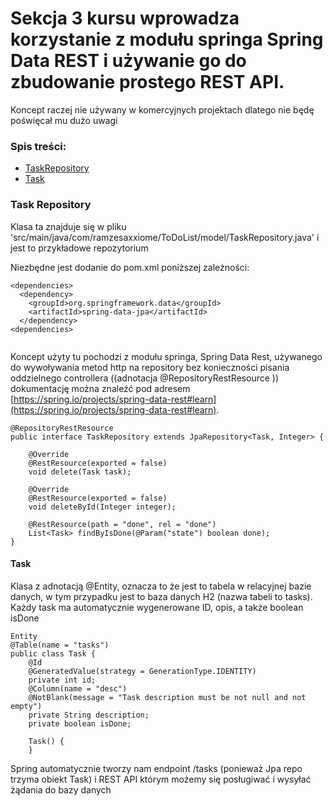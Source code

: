 # Sekcja 3 kursu wprowadza korzystanie z modułu springa Spring Data REST i używanie go do zbudowanie prostego REST API.
Koncept raczej nie używany w komercyjnych projektach dlatego nie będę poświęcał mu dużo uwagi
### Spis treści:
- [TaskRepository](#task-repository)
- [Task](#task)

### Task Repository

Klasa ta znajduje się w pliku 'src/main/java/com/ramzesaxxiome/ToDoList/model/TaskRepository.java' i jest to przykładowe repozytorium

Niezbędne jest dodanie do pom.xml poniższej zależności:

```
<dependencies>
  <dependency>
    <groupId>org.springframework.data</groupId>
    <artifactId>spring-data-jpa</artifactId>
  </dependency>
<dependencies>
  
```
Koncept użyty tu pochodzi z modułu springa, Spring Data Rest, używanego do wywoływania metod http na repository bez konieczności pisania oddzielnego controllera ((adnotacja @RepositoryRestResource ))
dokumentację można znaleźć pod adresem [https://spring.io/projects/spring-data-rest#learn](https://spring.io/projects/spring-data-rest#learn).
```
@RepositoryRestResource
public interface TaskRepository extends JpaRepository<Task, Integer> {

    @Override
    @RestResource(exported = false)
    void delete(Task task);

    @Override
    @RestResource(exported = false)
    void deleteById(Integer integer);

    @RestResource(path = "done", rel = "done")
    List<Task> findByIsDone(@Param("state") boolean done);
}
```
#### Task

Klasa z adnotacją @Entity, oznacza to że jest to tabela w relacyjnej bazie danych, w tym przypadku jest to baza danych H2 (nazwa tabeli to tasks).
Każdy task ma automatycznie wygenerowane ID, opis, a także boolean isDone
```
Entity
@Table(name = "tasks")
public class Task {
    @Id
    @GeneratedValue(strategy = GenerationType.IDENTITY)
    private int id;
    @Column(name = "desc")
    @NotBlank(message = "Task description must be not null and not empty")
    private String description;
    private boolean isDone;

    Task() {
    }
```
Spring automatycznie tworzy nam endpoint /tasks (ponieważ Jpa repo trzyma obiekt Task) i REST API którym możemy się posługiwać i wysyłać żądania do bazy danych




